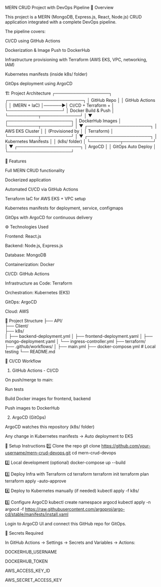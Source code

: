 MERN CRUD Project with DevOps Pipeline
📌 Overview

This project is a MERN (MongoDB, Express.js, React, Node.js) CRUD application integrated with a complete DevOps pipeline.

The pipeline covers:

CI/CD using GitHub Actions

Dockerization & Image Push to DockerHub

Infrastructure provisioning with Terraform (AWS EKS, VPC, networking, IAM)

Kubernetes manifests (inside k8s/ folder)

GitOps deployment using ArgoCD

🏗️ Project Architecture
 ┌──────────────────┐       ┌─────────────────────────┐
 │   GitHub Repo    │       │     GitHub Actions      │
 │ (MERN + IaC)     │──────▶│ CI/CD + Terraform +     │
 └──────────────────┘       │ Docker Build & Push     │
                            └──────────┬─────────────┘
                                       │
                                       ▼
                            ┌─────────────────────┐
                            │   DockerHub Images  │
                            └──────────┬──────────┘
                                       │
                                       ▼
                            ┌─────────────────────┐
                            │ AWS EKS Cluster     │
                            │ (Provisioned by     │
                            │ Terraform)          │
                            └──────────┬──────────┘
                                       │
                                       ▼
                            ┌─────────────────────┐
                            │ Kubernetes Manifests │
                            │ (k8s/ folder)       │
                            └──────────┬──────────┘
                                       │
                                       ▼
                            ┌─────────────────────┐
                            │   ArgoCD            │
                            │ GitOps Auto Deploy  │
                            └─────────────────────┘

🚀 Features

Full MERN CRUD functionality

Dockerized application

Automated CI/CD via GitHub Actions

Terraform IaC for AWS EKS + VPC setup

Kubernetes manifests for deployment, service, configmaps

GitOps with ArgoCD for continuous delivery

⚙️ Technologies Used

Frontend: React.js

Backend: Node.js, Express.js

Database: MongoDB

Containerization: Docker

CI/CD: GitHub Actions

Infrastructure as Code: Terraform

Orchestration: Kubernetes (EKS)

GitOps: ArgoCD

Cloud: AWS

📂 Project Structure
├── API/           
├── Client/          
├── k8s/               
│   ├── backend-deployment.yml
│   ├── frontend-deployment.yaml
│   ├── mongo-deployment.yaml
│   └── ingress-controller.yml
├── terraform/        
├── .github/workflows/ 
│   ├── main.yml
├── docker-compose.yml # Local testing
└── README.md

🔄 CI/CD Workflow
1. GitHub Actions - CI/CD

On push/merge to main:

Run tests

Build Docker images for frontend, backend

Push images to DockerHub

2. ArgoCD (GitOps)

ArgoCD watches this repository (k8s/ folder)

Any change in Kubernetes manifests → Auto deployment to EKS

🔧 Setup Instructions
1️⃣ Clone the repo
git clone https://github.com/your-username/mern-crud-devops.git
cd mern-crud-devops

2️⃣ Local development (optional)
docker-compose up --build

3️⃣ Deploy Infra with Terraform
cd terraform
terraform init
terraform plan
terraform apply -auto-approve

4️⃣ Deploy to Kubernetes manually (if needed)
kubectl apply -f k8s/

5️⃣ Configure ArgoCD
kubectl create namespace argocd
kubectl apply -n argocd -f https://raw.githubusercontent.com/argoproj/argo-cd/stable/manifests/install.yaml


Login to ArgoCD UI and connect this GitHub repo for GitOps.

🔑 Secrets Required

In GitHub Actions → Settings → Secrets and Variables → Actions:

DOCKERHUB_USERNAME

DOCKERHUB_TOKEN

AWS_ACCESS_KEY_ID

AWS_SECRET_ACCESS_KEY

